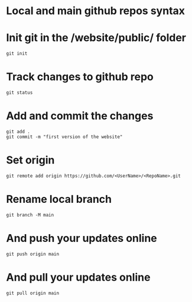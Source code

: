 # Local and main github repos syntax

# Init git in the /website/public/ folder
`git init`

# Track changes to github repo
`git status`

# Add and commit the changes
```
git add .
git commit -m "first version of the website"
```

# Set origin
`git remote add origin https://github.com/<UserName>/<RepoName>.git`

# Rename local branch
`git branch -M main`

# And push your updates online
`git push origin main`

# And pull your updates online
`git pull origin main`
